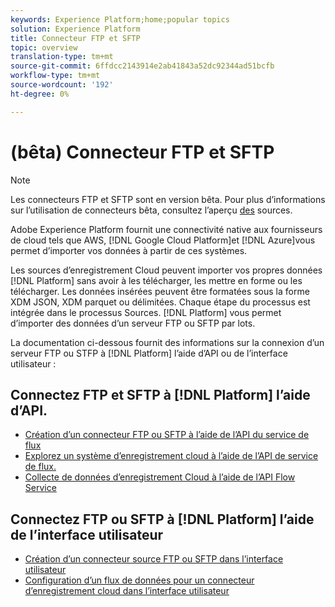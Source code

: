 ```yaml
---
keywords: Experience Platform;home;popular topics
solution: Experience Platform
title: Connecteur FTP et SFTP
topic: overview
translation-type: tm+mt
source-git-commit: 6ffdcc2143914e2ab41843a52dc92344ad51bcfb
workflow-type: tm+mt
source-wordcount: '192'
ht-degree: 0%

---
```



# (bêta) Connecteur FTP et SFTP

>[!NOTE]
>Les connecteurs FTP et SFTP sont en version bêta. Pour plus d’informations sur l’utilisation de connecteurs bêta, consultez l’aperçu [des](../../home.md#terms-and-conditions) sources.

Adobe Experience Platform fournit une connectivité native aux fournisseurs de cloud tels que AWS, [!DNL Google Cloud Platform]et [!DNL Azure]vous permet d’importer vos données à partir de ces systèmes.

Les sources d’enregistrement Cloud peuvent importer vos propres données [!DNL Platform] sans avoir à les télécharger, les mettre en forme ou les télécharger. Les données insérées peuvent être formatées sous la forme XDM JSON, XDM parquet ou délimitées. Chaque étape du processus est intégrée dans le processus Sources. [!DNL Platform] vous permet d’importer des données d’un serveur FTP ou SFTP par lots.

La documentation ci-dessous fournit des informations sur la connexion d’un serveur FTP ou STFP à [!DNL Platform] l’aide d’API ou de l’interface utilisateur :

## Connectez FTP et SFTP à [!DNL Platform] l’aide d’API.

- [Création d’un connecteur FTP ou SFTP à l’aide de l’API du service de flux](../../tutorials/api/create/cloud-storage/sftp.md)
- [Explorez un système d’enregistrement cloud à l’aide de l’API de service de flux.](../../tutorials/api/explore/cloud-storage.md)
- [Collecte de données d’enregistrement Cloud à l’aide de l’API Flow Service](../../tutorials/api/collect/cloud-storage.md)

## Connectez FTP ou SFTP à [!DNL Platform] l’aide de l’interface utilisateur

- [Création d’un connecteur source FTP ou SFTP dans l’interface utilisateur](../../tutorials/ui/create/cloud-storage/ftp-sftp.md)
- [Configuration d’un flux de données pour un connecteur d’enregistrement cloud dans l’interface utilisateur](../../tutorials/ui/dataflow/batch/cloud-storage.md)